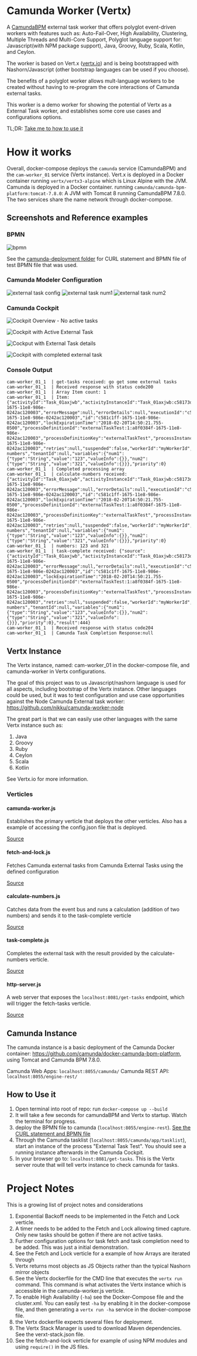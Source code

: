 # Camunda Worker (Vertx)

A [CamundaBPM](http://camunda.org) external task worker that offers polyglot event-driven workers with features such as: Auto-Fail-Over, High Availability, Clustering, Multiple Threads and Multi-Core Support, Polyglot language support for: Javascript(with NPM package support), Java, Groovy, Ruby, Scala, Kotlin, and Ceylon.

The worker is based on Vert.x ([vertx.io](http://vertx.io)) and is being bootstrapped with Nashorn/Javascript (other bootstrap languages can be used if you choose).

The benefits of a polyglot worker allows mult-language workers to be created without having to re-program the core interactions of Camunda external tasks.

This worker is a demo worker for showing the potential of Vertx as a External Task worker, and establishes some core use cases and configurations options.

TL;DR: [Take me to how to use it](#how-to-use-it)

# How it works

Overall, docker-compose deploys the `camunda` service (CamundaBPM) and the `cam-worker_01` service (Vertx instance).  Vert.x is deployed in a Docker container running `vertx/vertx3-alpine` which is Linux Alpine with the JVM.  Camunda is deployed in a Docker container. running `camunda/camunda-bpm-platform:tomcat-7.8.0`: A JVM with Tomcat 8 running CamundaBPM 7.8.0.  The two services share the name network through docker-compose.

## Screenshots and Reference examples

### BPMN

![bpmn](./docs/camunda-deployment/external-task-test.png)

See the [camunda-deployment folder](./docs/camunda-deployment/external-task-test.bpmn) for CURL statement and BPMN file of test BPMN file that was used.

### Camunda Modeler Configuration

![external task config](./docs/camunda-modeler/modeler-external-task.png)
![external task num1](./docs/camunda-modeler/modeler-num1.png)
![external task num2](./docs/camunda-modeler/modeler-num2.png)

### Camunda Cockpit
![Cockpit Overview - No active tasks](./docs/camunda-cockpit/cockpit-overview.png)

![Cockpit with Active External Task](./docs/camunda-cockpit/cockpit-active-external-task-overview.png)

![Cockput with External Task details](./docs/camunda-cockpit/cockpit-active-external-task-instance.png)

![Cockpit with completed external task](./docs/camunda-cockpit/cockpit-completed-external-task-instance.png)

### Console Output

```
cam-worker_01_1  | get-tasks received: go get some external tasks
cam-worker_01_1  | Received response with status code200
cam-worker_01_1  | Array Item count: 1
cam-worker_01_1  | Item: {"activityId":"Task_01axjwb","activityInstanceId":"Task_01axjwb:c58173d9-1675-11e8-986e-0242ac120003","errorMessage":null,"errorDetails":null,"executionId":"c58173d8-1675-11e8-986e-0242ac120003","id":"c581c1ff-1675-11e8-986e-0242ac120003","lockExpirationTime":"2018-02-20T14:50:21.755-0500","processDefinitionId":"externalTaskTest:1:a8f0384f-1675-11e8-986e-0242ac120003","processDefinitionKey":"externalTaskTest","processInstanceId":"c580fea6-1675-11e8-986e-0242ac120003","retries":null,"suspended":false,"workerId":"myWorkerId","topicName":"calculate-numbers","tenantId":null,"variables":{"num1":{"type":"String","value":"123","valueInfo":{}},"num2":{"type":"String","value":"321","valueInfo":{}}},"priority":0}
cam-worker_01_1  | Completed processing array
cam-worker_01_1  | calculate-numbers received: {"activityId":"Task_01axjwb","activityInstanceId":"Task_01axjwb:c58173d9-1675-11e8-986e-0242ac120003","errorMessage":null,"errorDetails":null,"executionId":"c58173d8-1675-11e8-986e-0242ac120003","id":"c581c1ff-1675-11e8-986e-0242ac120003","lockExpirationTime":"2018-02-20T14:50:21.755-0500","processDefinitionId":"externalTaskTest:1:a8f0384f-1675-11e8-986e-0242ac120003","processDefinitionKey":"externalTaskTest","processInstanceId":"c580fea6-1675-11e8-986e-0242ac120003","retries":null,"suspended":false,"workerId":"myWorkerId","topicName":"calculate-numbers","tenantId":null,"variables":{"num1":{"type":"String","value":"123","valueInfo":{}},"num2":{"type":"String","value":"321","valueInfo":{}}},"priority":0}
cam-worker_01_1  | numbers: 123 and 321
cam-worker_01_1  | task-complete received: {"source":{"activityId":"Task_01axjwb","activityInstanceId":"Task_01axjwb:c58173d9-1675-11e8-986e-0242ac120003","errorMessage":null,"errorDetails":null,"executionId":"c58173d8-1675-11e8-986e-0242ac120003","id":"c581c1ff-1675-11e8-986e-0242ac120003","lockExpirationTime":"2018-02-20T14:50:21.755-0500","processDefinitionId":"externalTaskTest:1:a8f0384f-1675-11e8-986e-0242ac120003","processDefinitionKey":"externalTaskTest","processInstanceId":"c580fea6-1675-11e8-986e-0242ac120003","retries":null,"suspended":false,"workerId":"myWorkerId","topicName":"calculate-numbers","tenantId":null,"variables":{"num1":{"type":"String","value":"123","valueInfo":{}},"num2":{"type":"String","value":"321","valueInfo":{}}},"priority":0},"result":444}
cam-worker_01_1  | Received response with status code204
cam-worker_01_1  | Camunda Task Completion Response:null
```


## Vertx Instance

The Vertx instance, named: cam-worker_01 in the docker-compose file, and camunda-worker in Vertx configurations.

The goal of this project was to us Javascript/nashorn language is used for all aspects, including bootstrap of the Vertx instance.  Other languages could be used, but it was to test configuration and use case opportunities against the Node Camunda External task worker: https://github.com/nikku/camunda-worker-node

The great part is that we can easily use other languages with the same Vertx instance such as:

1. Java
1. Groovy
1. Ruby
1. Ceylon
1. Scala
1. Kotlin

See Vertx.io for more information.


### Verticles

#### camunda-worker.js

Establishes the primary verticle that deploys the other verticles.
Also has a example of accessing the config.json file that is deployed.

[Source](./worker/camunda-worker.js)

#### fetch-and-lock.js

Fetches Camunda external tasks from Camunda External Tasks using the defined configuration

[Source](./worker/verticles/fetch-tasks/fetch-and-lock.js)

#### calculate-numbers.js

Catches data from the event bus and runs a calculation (addition of two numbers) and sends it to the task-complete verticle 

[Source](./worker/verticles/process-calculate-numbers/calculate-numbers.js)

#### task-complete.js

Completes the external task with the result provided by the calculate-numbers verticle.

[Source](./worker/verticles/task-complete/task-complete.js)

#### http-server.js

A web server that exposes the `localhost:8081/get-tasks` endpoint, which will trigger the fetch-tasks verticle.

[Source](./worker/verticles/http-server/httpserver.js)

## Camunda Instance

The camunda instance is a basic deployment of the Camunda Docker container: https://github.com/camunda/docker-camunda-bpm-platform, using Tomcat and Camunda BPM 7.8.0.

Camunda Web Apps: `localhost:8055/camunda/`
Camunda REST API: `localhost:8055/engine-rest/`


## How to Use it

1. Open terminal into root of repo: run `docker-compose up --build`
1. It will take a few seconds for camundaBPM and Vertx to startup.  Watch the terminal for progress.
1. deploy the BPMN file to camunda (`localhost:8055/engine-rest`).  [See the CURL statement and BPMN file](./docs/camunda-deployment)
1. Through the Camunda tasklist (`localhost:8055/camunda/app/tasklist`), start an instance of the process "External Task Test".  You should see a running instance afterwards in the Camunda Cockpit.
1. In your browser go to: `localhost:8081/get-tasks`.  This is the Vertx server route that will tell vertx instance to check camunda for tasks.


# Project Notes

This is a growing list of project notes and considerations

1. Exponential Backoff needs to be implemented in the Fetch and Lock verticle.
1. A timer needs to be added to the Fetch and Lock allowing timed capture.  Only new tasks should be gotten if there are not active tasks.
1. Further configuration options for task fetch and task completion need to be added.  This was just a initial demonstration.
1. See the Fetch and Lock verticle for a example of how Arrays are iterated through
1. Vertx returns most objects as JS Objects rather than the typical Nashorn mirror objects
1. See the Vertx dockerfile for the CMD line that executes the `vertx run` command.  This command is what activates the Vertx instance which is accessible in the camunda-worker.js verticle.
1. To enable High Availability (`-ha`) see the Docker-Compose file and the cluster.xml.  You can easily test `-ha` by enabling it in the docker-compose file, and then generating a `vertx run -ha` service in the docker-compose file.
1. the Vertx dockerfile expects several files for deployment.
1. The Vertx Stack Manager is used to download Maven dependencies.  See the verxt-stack.json file.
1. See the fetch-and-lock verticle for example of using NPM modules and using `require()` in the JS files.



